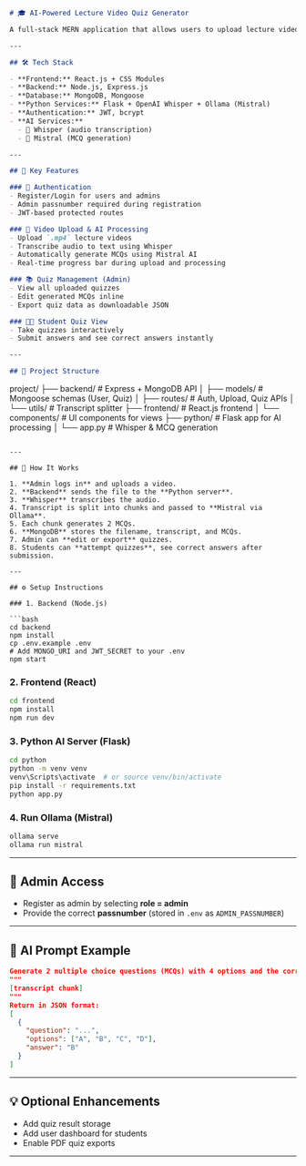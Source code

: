 ```markdown
# 🎓 AI-Powered Lecture Video Quiz Generator

A full-stack MERN application that allows users to upload lecture videos, automatically transcribes them using OpenAI Whisper, and generates MCQs (Multiple Choice Questions) using Mistral (via Ollama). It supports user authentication, admin privileges, and interactive student quiz functionality.

---

## 🛠️ Tech Stack

- **Frontend:** React.js + CSS Modules
- **Backend:** Node.js, Express.js
- **Database:** MongoDB, Mongoose
- **Python Services:** Flask + OpenAI Whisper + Ollama (Mistral)
- **Authentication:** JWT, bcrypt
- **AI Services:**
  - 🧠 Whisper (audio transcription)
  - 📝 Mistral (MCQ generation)

---

## 🌟 Key Features

### 🔐 Authentication
- Register/Login for users and admins
- Admin passnumber required during registration
- JWT-based protected routes

### 🎥 Video Upload & AI Processing
- Upload `.mp4` lecture videos
- Transcribe audio to text using Whisper
- Automatically generate MCQs using Mistral AI
- Real-time progress bar during upload and processing

### 📚 Quiz Management (Admin)
- View all uploaded quizzes
- Edit generated MCQs inline
- Export quiz data as downloadable JSON

### 🧑‍🎓 Student Quiz View
- Take quizzes interactively
- Submit answers and see correct answers instantly

---

## 📂 Project Structure

```

project/
├── backend/               # Express + MongoDB API
│   ├── models/            # Mongoose schemas (User, Quiz)
│   ├── routes/            # Auth, Upload, Quiz APIs
│   └── utils/             # Transcript splitter
├── frontend/              # React.js frontend
│   └── components/        # UI components for views
├── python/                # Flask app for AI processing
│   └── app.py             # Whisper & MCQ generation

````

---

## 🧪 How It Works

1. **Admin logs in** and uploads a video.
2. **Backend** sends the file to the **Python server**.
3. **Whisper** transcribes the audio.
4. Transcript is split into chunks and passed to **Mistral via Ollama**.
5. Each chunk generates 2 MCQs.
6. **MongoDB** stores the filename, transcript, and MCQs.
7. Admin can **edit or export** quizzes.
8. Students can **attempt quizzes**, see correct answers after submission.

---

## ⚙️ Setup Instructions

### 1. Backend (Node.js)

```bash
cd backend
npm install
cp .env.example .env
# Add MONGO_URI and JWT_SECRET to your .env
npm start
````

### 2. Frontend (React)

```bash
cd frontend
npm install
npm run dev
```

### 3. Python AI Server (Flask)

```bash
cd python
python -m venv venv
venv\Scripts\activate  # or source venv/bin/activate
pip install -r requirements.txt
python app.py
```

### 4. Run Ollama (Mistral)

```bash
ollama serve
ollama run mistral
```

---

## 🔐 Admin Access

* Register as admin by selecting **role = admin**
* Provide the correct **passnumber** (stored in `.env` as `ADMIN_PASSNUMBER`)

---

## 🧠 AI Prompt Example

```json
Generate 2 multiple choice questions (MCQs) with 4 options and the correct answer, based on this transcript chunk:
"""
[transcript chunk]
"""
Return in JSON format:
[
  {
    "question": "...",
    "options": ["A", "B", "C", "D"],
    "answer": "B"
  }
]
```

---

## 💡 Optional Enhancements

* Add quiz result storage
* Add user dashboard for students
* Enable PDF quiz exports

---
